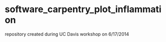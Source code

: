 software_carpentry_plot_inflammation
====================================
repository created during UC Davis workshop on 6/17/2014
